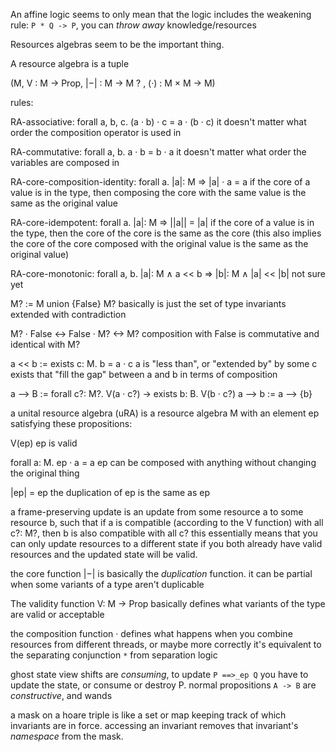 An affine logic seems to only mean that the logic includes the weakening rule: `P * Q -> P`, you can *throw away* knowledge/resources

Resources algebras seem to be the important thing.

A resource algebra is a tuple


(M, V : M → Prop, |−| : M → M ? , (·) : M × M → M)

rules:

RA-associative: forall a, b, c. (a · b) · c = a · (b · c)
it doesn't matter what order the composition operator is used in

RA-commutative: forall a, b. a · b = b · a
it doesn't matter what order the variables are composed in

RA-core-composition-identity: forall a. |a|: M ⇒ |a| · a = a
if the core of a value is in the type, then composing the core with the same value is the same as the original value

RA-core-idempotent: forall a. |a|: M ⇒ ||a|| = |a|
if the core of a value is in the type, then the core of the core is the same as the core
(this also implies the core of the core composed with the original value is the same as the original value)

RA-core-monotonic: forall a, b. |a|: M ∧ a << b ⇒ |b|: M ∧ |a| << |b|
not sure yet

M? := M union {False}
M? basically is just the set of type invariants extended with contradiction

M? · False <-> False · M? <-> M?
composition with False is commutative and identical with M?

a << b := exists c: M. b = a · c
a is "less than", or "extended by" by
some c exists that "fill the gap" between a and b in terms of composition

a --> B := forall c?: M?. V(a · c?) -> exists b: B. V(b · c?)
a --> b := a --> {b}


a unital resource algebra (uRA) is a resource algebra M with an element ep satisfying these propositions:

V(ep)
ep is valid

forall a: M. ep · a = a
ep can be composed with anything without changing the original thing

|ep| = ep
the duplication of ep is the same as ep


a frame-preserving update is an update from some resource a to some resource b, such that if a is compatible (according to the V function) with all c?: M?, then b is also compatible with all c?
this essentially means that you can only update resources to a different state if you both already have valid resources and the updated state will be valid.



the core function |−| is basically the *duplication* function. it can be partial when some variants of a type aren't duplicable

The validity function V: M -> Prop basically defines what variants of the type are valid or acceptable

the composition function · defines what happens when you combine resources from different threads, or maybe more correctly it's equivalent to the separating conjunction `*` from separation logic


ghost state view shifts are *consuming*, to update `P ==>_ep Q` you have to update the state, or consume or destroy P. normal propositions `A -> B` are *constructive*, and wands

a mask on a hoare triple is like a set or map keeping track of which invariants are in force. accessing an invariant removes that invariant's *namespace* from the mask.



